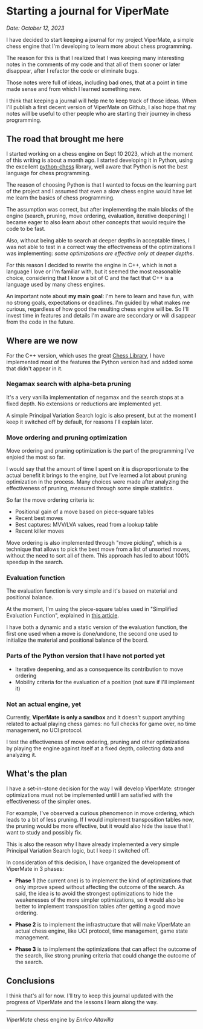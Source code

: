 # Starting a journal for ViperMate

*Date: October 12, 2023*

I have decided to start keeping a journal for my project ViperMate, a simple chess engine that I'm developing to learn more about chess programming.

The reason for this is that I realized that I was keeping many interesting notes in the comments of my code and that all of them sooner or later disappear, after I refactor the code or eliminate bugs.

Those notes were full of ideas, including bad ones, that at a point in time made sense and from which I learned something new.

I think that keeping a journal will help me to keep track of those ideas. When I'll publish a first decent version of ViperMate on Github, I also hope that my notes will be useful to other people who are starting their journey in chess programming.

## The road that brought me here

I started working on a chess engine on Sept 10 2023, which at the moment of this writing is about a month ago. I started developing it in Python, using the excellent [python-chess](https://python-chess.readthedocs.io/en/latest/) library, well aware that Python is not the best language for chess programming.

The reason of choosing Python is that I wanted to focus on the learning part of the project and I assumed that even a slow chess engine would have let me learn the basics of chess programming.

The assumption was correct, but after implementing the main blocks of the engine (search, pruning, move ordering, evaluation, iterative deepening) I became eager to also learn about other concepts that would require the code to be fast.

Also, without being able to search at deeper depths in acceptable times, I was not able to test in a correct way the effectiveness of the optimizations I was implementing: *some optimizations are effective only at deeper depths*.

For this reason I decided to rewrite the engine in C++, which is not a language I love or I'm familiar with, but it seemed the most reasonable choice, considering that I know a bit of C and the fact that C++ is a language used by many chess engines.

An important note about **my main goal**: I'm here to learn and have fun, with no strong goals, expectations or deadlines. I'm guided by what makes me curious, regardless of how good the resulting chess engine will be. So I'll invest time in features and details I'm aware are secondary or will disappear from the code in the future.

## Where are we now

For the C++ version, which uses the great [Chess Library](https://github.com/Disservin/chess-library), I have implemented most of the features the Python version had and added some that didn't appear in it.

### Negamax search with alpha-beta pruning

It's a very vanilla implementation of negamax and the search stops at a fixed depth. No extensions or reductions are implemented yet.

A simple Principal Variation Search logic is also present, but at the moment I keep it switched off by default, for reasons I'll explain later.

### Move ordering and pruning optimization

Move ordering and pruning optimization is the part of the programming I've enjoied the most so far.

I would say that the amount of time I spent on it is disproportionate to the actual benefit it brings to the engine, but I've learned a lot about pruning optimization in the process. Many choices were made after analyzing the effectiveness of pruning, measured through some simple statistics.

So far the move ordering criteria is:

* Positional gain of a move based on piece-square tables
* Recent best moves
* Best captures: MVV/LVA values, read from a lookup table
* Recent killer moves

Move ordering is also implemented through "move picking", which is a technique that allows to pick the best move from a list of unsorted moves, without the need to sort all of them. This approach has led to about 100% speedup in the search.

### Evaluation function

The evaluation function is very simple and it's based on material and positional balance.

At the moment, I'm using the piece-square tables used in "Simplified Evaluation Function", explained in [this article](https://www.chessprogramming.org/Simplified_Evaluation_Function).

I have both a dynamic and a static version of the evaluation function, the first one used when a move is done/undone, the second one used to initialize the material and positional balance of the board.


### Parts of the Python version that I have not ported yet

* Iterative deepening, and as a consequence its contribution to move ordering
* Mobility criteria for the evaluation of a position (not sure if I'll implement it)


### Not an actual engine, yet

Currently, **ViperMate is only a sandbox** and it doesn't support anything related to actual playing chess games: no full checks for game over, no time management, no UCI protocol.

I test the effectiveness of move ordering, pruning and other optimizations by playing the engine against itself at a fixed depth, collecting data and analyzing it.



## What's the plan

I have a set-in-stone decision for the way I will develop ViperMate: stronger optimizations must not be implemented until I am satisfied with the effectiveness of the simpler ones.

For example, I've observed a curious phenomenon in move ordering, which leads to a bit of less pruning. If I would implement transposition tables now, the pruning would be more effective, but it would also hide the issue that I want to study and possibly fix.

This is also the reason why I have already implemented a very simple Principal Variation Search logic, but I keep it switched off.

In consideration of this decision, I have organized the development of ViperMate in 3 phases:

* **Phase 1** (the current one) is to implement the kind of optimizations that only improve speed without affecting the outcome of the search. As said, the idea is to avoid the strongest optimizations to hide the weakenesses of the more simpler optimizations, so it would also be better to implement transposition tables after getting a good move ordering.

* **Phase 2** is to implement the infrastructure that will make ViperMate an actual chess engine, like UCI protocol, time management, game state management.

* **Phase 3** is to implement the optimizations that can affect the outcome of the search, like strong pruning criteria that could change the outcome of the search.


## Conclusions

I think that's all for now. I'll try to keep this journal updated with the progress of ViperMate and the lessons I learn along the way.

---

*ViperMate* chess engine by *Enrico Altavilla*
